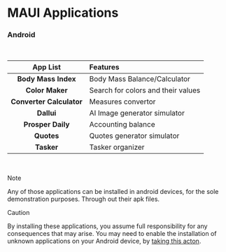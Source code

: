 # MAUI Applications

### Android
</br>

| App List | Features |
| :---: | :--- |
| **Body Mass Index** | Body Mass Balance/Calculator |
| **Color Maker** | Search for colors and their values |
| **Converter Calculator** | Measures convertor |
| **Dallui** | AI Image generator simulator |
| **Prosper Daily** | Accounting balance |
| **Quotes** | Quotes generator simulator |
| **Tasker** | Tasker organizer |
</br>

>[!NOTE]
> Any of those applications can be installed in android devices, for the sole demonstration purposes. Through out their apk files. 

>[!CAUTION]
>By installing these applications, you assume full responsibility for any consequences that may arise. You may need to enable the installation of unknown applications on your Android device, by [taking this acton](https://developer.android.com/studio/publish#publishing-unknown). 